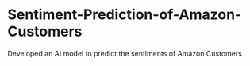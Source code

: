 # Sentiment-Prediction-of-Amazon-Customers
Developed an AI model to predict the sentiments of Amazon Customers
